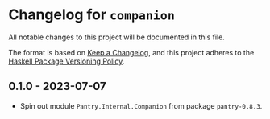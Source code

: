 # Changelog for `companion`

All notable changes to this project will be documented in this file.

The format is based on [Keep a Changelog](https://keepachangelog.com/en/1.0.0/),
and this project adheres to the
[Haskell Package Versioning Policy](https://pvp.haskell.org/).

## 0.1.0 - 2023-07-07

* Spin out module `Pantry.Internal.Companion` from package `pantry-0.8.3`.
